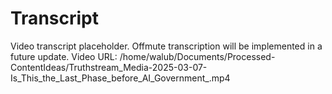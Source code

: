 # Transcript

Video transcript placeholder. Offmute transcription will be implemented in a future update.
Video URL: /home/walub/Documents/Processed-ContentIdeas/Truthstream_Media-2025-03-07-Is_This_the_Last_Phase_before_AI_Government_.mp4

